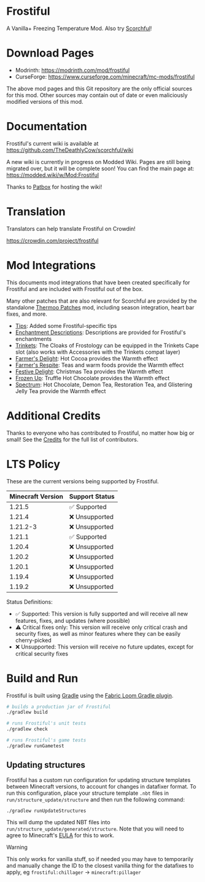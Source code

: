 # Frostiful

A Vanilla+ Freezing Temperature Mod. Also try [Scorchful](https://github.com/TheDeathlyCow/scorchful/)!

# Download Pages

* Modrinth: https://modrinth.com/mod/frostiful
* CurseForge: https://www.curseforge.com/minecraft/mc-mods/frostiful

The above mod pages and this Git repository are the only official sources for this mod. Other sources may contain out of date or even maliciously modified versions of this mod.

# Documentation

Frostiful's current wiki is available at https://github.com/TheDeathlyCow/scorchful/wiki

A new wiki is currently in progress on Modded Wiki. Pages are still being migrated over, but it will be complete soon! You can find the main page at: https://modded.wiki/w/Mod:Frostiful

Thanks to [Patbox](https://github.com/Patbox/) for hosting the wiki!

# Translation

Translators can help translate Frostiful on Crowdin!

https://crowdin.com/project/frostiful

# Mod Integrations 

This documents mod integrations that have been created specifically for Frostiful and are included with Frostiful out of the box.

Many other patches that are also relevant for Scorchful are provided by the standalone [Thermoo Patches](https://modrinth.com/mod/thermoo-patches) mod, including season integration, heart bar fixes, and more.

* [Tips](https://modrinth.com/mod/tips): Added some Frostiful-specific tips
* [Enchantment Descriptions](https://modrinth.com/mod/enchantment-descriptions): Descriptions are provided for Frostiful's enchantments
* [Trinkets](https://modrinth.com/mod/trinkets): The Cloaks of Frostology can be equipped in the Trinkets Cape slot (also works with Accessories with the Trinkets compat layer) 
* [Farmer's Delight](https://modrinth.com/mod/farmers-delight-fabric): Hot Cocoa provides the Warmth effect
* [Farmer's Respite](https://www.curseforge.com/minecraft/mc-mods/farmers-respite): Teas and warm foods provide the Warmth effect
* [Festive Delight](https://www.curseforge.com/minecraft/mc-mods/festive-delight): Christmas Tea provides the Warmth effect
* [Frozen Up](https://www.curseforge.com/minecraft/mc-mods/frozen-up): Truffle Hot Chocolate provides the Warmth effect
* [Spectrum](https://modrinth.com/mod/spectrum): Hot Chocolate, Demon Tea, Restoration Tea, and Glistering Jelly Tea provide the Warmth effect

# Additional Credits

Thanks to everyone who has contributed to Frostiful, no matter how big or small! See the [Credits](./CREDITS.md) for the full list of contributors.

# LTS Policy

These are the current versions being supported by Frostiful.

| Minecraft Version | Support Status |
|-------------------|----------------|
| 1.21.5            | ✅ Supported    |
| 1.21.4            | ❌ Unsupported  |
| 1.21.2-3          | ❌ Unsupported  |
| 1.21.1            | ✅ Supported    | 
| 1.20.4            | ❌ Unsupported  | 
| 1.20.2            | ❌ Unsupported  | 
| 1.20.1            | ❌ Unsupported  |
| 1.19.4            | ❌ Unsupported  |
| 1.19.2            | ❌ Unsupported  | 

Status Definitions:

* ✅ Supported: This version is fully supported and will receive all new features, fixes, and updates (where possible)
* ⚠️ Critical fixes only: This version will receive only critical crash and security fixes, as well as minor features where they can be easily cherry-picked
* ❌ Unsupported: This version will receive no future updates, except for critical security fixes

# Build and Run

Frostiful is built using [Gradle](https://gradle.org/) using the [Fabric Loom Gradle plugin](https://github.com/FabricMC/fabric-loom).

```bash
# builds a production jar of Frostiful
./gradlew build 

# runs Frostiful's unit tests
./gradlew check

# runs Frostiful's game tests
./gradlew runGametest
```

## Updating structures

Frostiful has a custom run configuration for updating structure templates between Minecraft versions, to account for changes in datafixer format. To run this configuration, place your structure template `.nbt` files in `run/structure_update/structure` and then run the following command:

```bash
./gradlew runUpdateStructures
```

This will dump the updated NBT files into `run/structure_update/generated/structure`. Note that you will need to agree to Minecraft's [EULA](https://account.mojang.com/documents/minecraft_eula) for this to work.

> [!WARNING]
> This only works for vanilla stuff, so if needed you may have to temporarily and manually change the ID to the closest vanilla thing for the datafixes to apply, eg `frostiful:chillager` -> `minecraft:pillager`